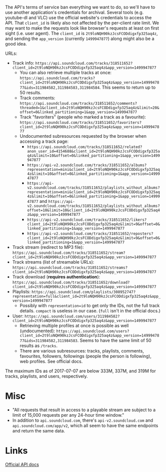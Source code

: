 The API's terms of service ban everything we want to do, so we'll have to use another application's credentials for archival. Several tools (e.g. youtube-dl and VLC) use the official website's credentials to access the API. That `client_id` is likely also not affected by the per-client rate limit. We may want to make the requests look like browser's requests at least on first sight (i.e. user agent). The `client_id` is `2t9loNQH90kzJcsFCODdigxfp325aq4z`, and sending the `app_version` (currently `1499947877`) along might also be a good idea.

URLs:

* Track info: `https://api.soundcloud.com/tracks/318511652?client_id=2t9loNQH90kzJcsFCODdigxfp325aq4z&app_version=1499947877`
	* You can also retrieve multiple tracks at once: `https://api.soundcloud.com/tracks?client_id=2t9loNQH90kzJcsFCODdigxfp325aq4z&app_version=1499947877&ids=311984582,311984583,311984584`. This seems to return up to 50 results.
	* Track comments: `https://api.soundcloud.com/tracks/318511652/comments?threaded=1&client_id=2t9loNQH90kzJcsFCODdigxfp325aq4z&limit=20&offset=0&linked_partitioning=1&app_version=1499947877`
	* Track "favoriters" (people who marked a track as a favourite): `https://api.soundcloud.com/tracks/318511652/favoriters?client_id=2t9loNQH90kzJcsFCODdigxfp325aq4z&app_version=1499947877`
	* Undocumented subresources requested by the browser when accessing a track page:
		* `https://api.soundcloud.com/tracks/318511652/related?anon_user_id=4154688&client_id=2t9loNQH90kzJcsFCODdigxfp325aq4z&limit=10&offset=0&linked_partitioning=1&app_version=1499947877`
		* `https://api-v2.soundcloud.com/tracks/318511652/albums?representation=mini&client_id=2t9loNQH90kzJcsFCODdigxfp325aq4z&limit=10&offset=0&linked_partitioning=1&app_version=1499947877`
		* `https://api-v2.soundcloud.com/tracks/318511652/playlists_without_albums?representation=mini&client_id=2t9loNQH90kzJcsFCODdigxfp325aq4z&limit=10&offset=0&linked_partitioning=1&app_version=1499947877` and `https://api-v2.soundcloud.com/tracks/318511652/playlists_without_albums?offset=10&limit=10&client_id=2t9loNQH90kzJcsFCODdigxfp325aq4z&app_version=1499947877`
		* `https://api-v2.soundcloud.com/tracks/318511652/likers?client_id=2t9loNQH90kzJcsFCODdigxfp325aq4z&limit=9&offset=0&linked_partitioning=1&app_version=1499947877`
		* `https://api-v2.soundcloud.com/tracks/318511652/reposters?client_id=2t9loNQH90kzJcsFCODdigxfp325aq4z&limit=9&offset=0&linked_partitioning=1&app_version=1499947877`
* Track stream (redirect to MP3 file): `https://api.soundcloud.com/tracks/318511652/stream?client_id=2t9loNQH90kzJcsFCODdigxfp325aq4z&app_version=1499947877`
* Track streams (list of streamable URLs): `https://api.soundcloud.com/tracks/318511652/streams?client_id=2t9loNQH90kzJcsFCODdigxfp325aq4z&app_version=1499947877`
* Track download (**requires authentication**): `https://api.soundcloud.com/tracks/318511652/download?client_id=2t9loNQH90kzJcsFCODdigxfp325aq4z&app_version=1499947877`
* Playlists: `https://api.soundcloud.com/playlists/308952747?representation=full&client_id=2t9loNQH90kzJcsFCODdigxfp325aq4z&app_version=1499947877`
	* Possibly with `representation=id` to get only the IDs, not the full track details. `compact` is useless in our case. (`full` isn't in the official docs.)
* User: `https://api.soundcloud.com/users/311984582?client_id=2t9loNQH90kzJcsFCODdigxfp325aq4z&app_version=1499947877`
	* Retrieving multiple profiles at once is possible as well (undocumented): `https://api.soundcloud.com/users?client_id=2t9loNQH90kzJcsFCODdigxfp325aq4z&app_version=1499947877&ids=311984582,311984583`. Seems to have the same limit of 50 results as `/tracks`.
	* There are various subresources: tracks, playlists, comments, favourites, followers, followings (people the person is following), web profiles. See official docs.

The maximum IDs as of 2017-07-07 are below 333M, 337M, and 319M for tracks, playlists, and users, respectively.

# Misc
* "All requests that result in access to a playable stream are subject to a limit of 15,000 requests per any 24-hour time window."
* In addition to `api.soundcloud.com`, there's `api-v2.soundcloud.com` and `api.soundcloud.com/app/v2`, which all seem to have the same endpoints and return the same data.

# Links
[Official API docs](https://developers.soundcloud.com/docs/api/reference)
